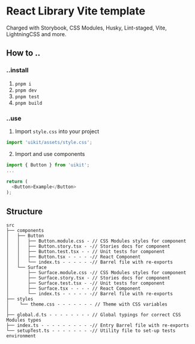 # React Library Vite template

Charged with Storybook, CSS Modules, Husky, Lint-staged, Vite, LightningCSS and more.

## How to ..

### ..install

1. `pnpm i`
2. `pnpm dev`
3. `pnpm test`
4. `pnpm build`

### ..use

1. Import `style.css` into your project

```js
import 'uikit/assets/style.css';
```

2. Import and use components

```js
import { Button } from 'uikit';
...

return (
  <Button>Example</Button>
);
```

## Structure

```
src
├── components
│   ├── Button
│   │   ├── Button.module.css - // CSS Modules styles for component
│   │   ├── Button.story.tsx - -// Stories docs for component
│   │   ├── Button.test.tsx - - // Unit tests for component
│   │   ├── Button.tsx - - - - -// React Component
│   │   └── index.ts - - - - - -// Barrel file with re-exports
│   └── Surface
│       ├── Surface.module.css -// CSS Modules styles for component
│       ├── Surface.story.tsx - // Stories docs for component
│       ├── Surface.test.tsx - -// Unit tests for component
│       ├── Surface.tsx - - - - // React Component
│       └── index.ts - - - - - -// Barrel file with re-exports
├── styles
│    └── theme.css - - - - - - - // Theme with CSS variables
│
├── global.d.ts - - - - - - - - // Global typings for correct CSS Modules types
├── index.ts - - - - - - - - - -// Entry Barrel file with re-exports
└── setupTest.ts - - - - - - - -// Utility file to set-up tests environment

```
